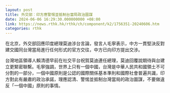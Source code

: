 ```yaml
---
layout: post
title: 外交部︰印方應警惕並抵制台當局政治圖謀
date: 2024-06-06 16:29:30.000000000 +08:00
link: https://news.rthk.hk/rthk/ch/component/k2/1756351-20240606.htm
categories: rthk
---
```


在北京，外交部回應印度總理莫迪涉台言論，發言人毛寧表示，中方一貫堅決反對建交國同台灣當局進行任何形式的官方交往，中方已向印方提出交涉。

台灣地區領導人賴清德早前在社交平台祝賀莫迪連任總理，莫迪回覆說期待與台建立更緊密聯繫。毛寧強調，世界上只有一個中國，台灣是中華人民共和國領土不可分割的一部分，一個中國原則是公認的國際關係基本準則和國際社會普遍共識，印方對此有嚴肅的政治承諾，理應認清、警惕並抵制台灣當局的政治圖謀，不要做違反「一個中國」原則的事情。
